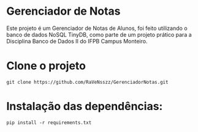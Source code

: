 # Gerenciador de Notas
 Este projeto é um Gerenciador de Notas de Alunos, foi feito utilizando o banco de dados NoSQL TinyDB, como parte de um projeto prático para a Disciplina Banco de Dados II do IFPB Campus Monteiro.

# Clone o projeto
``
  git clone https://github.com/RaVeNsszz/GerenciadorNotas.git
``
# Instalação das dependências:

``
  pip install -r requirements.txt  
``
